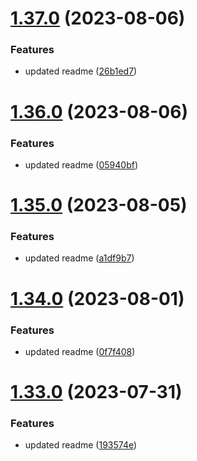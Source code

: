 # [1.37.0](https://github.com/manthanank/learn-rxjs/compare/v1.36.0...v1.37.0) (2023-08-06)


### Features

* updated readme ([26b1ed7](https://github.com/manthanank/learn-rxjs/commit/26b1ed74c6f62fbb4415baf2d29fbc173f2a4f4b))



# [1.36.0](https://github.com/manthanank/learn-rxjs/compare/v1.35.0...v1.36.0) (2023-08-06)


### Features

* updated readme ([05940bf](https://github.com/manthanank/learn-rxjs/commit/05940bfd033e2df4c0be7150c4647ae98de6420c))



# [1.35.0](https://github.com/manthanank/learn-rxjs/compare/v1.34.0...v1.35.0) (2023-08-05)


### Features

* updated readme ([a1df9b7](https://github.com/manthanank/learn-rxjs/commit/a1df9b7ffe4386d18e917abf2bda32c5200ffe20))



# [1.34.0](https://github.com/manthanank/learn-rxjs/compare/v1.33.0...v1.34.0) (2023-08-01)


### Features

* updated readme ([0f7f408](https://github.com/manthanank/learn-rxjs/commit/0f7f4089825c97f8d43c056f5d77fe00ca8b3177))



# [1.33.0](https://github.com/manthanank/learn-rxjs/compare/v1.32.0...v1.33.0) (2023-07-31)


### Features

* updated readme ([193574e](https://github.com/manthanank/learn-rxjs/commit/193574eb402a4e35818fa59c2d10849e85c8e98d))



